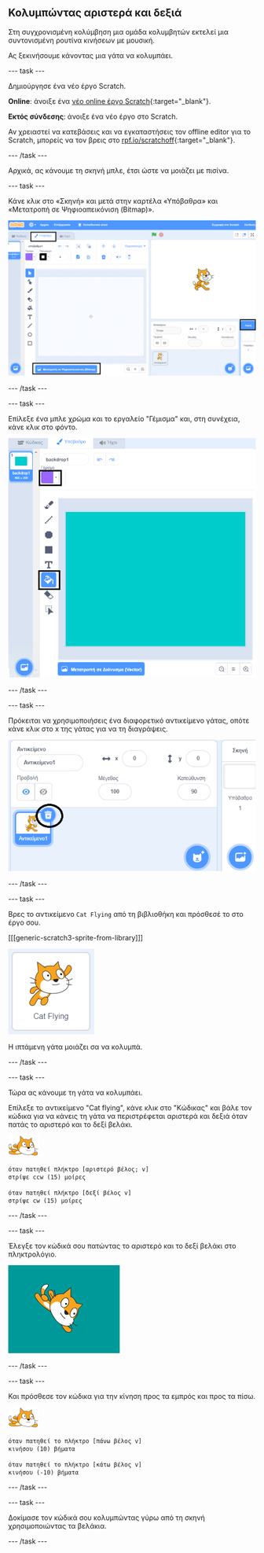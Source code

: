## Κολυμπώντας αριστερά και δεξιά

Στη συγχρονισμένη κολύμβηση μια ομάδα κολυμβητών εκτελεί μια συντονισμένη ρουτίνα κινήσεων με μουσική.

Ας ξεκινήσουμε κάνοντας μια γάτα να κολυμπάει.

--- task ---

Δημιούργησε ένα νέο έργο Scratch.

**Online**: άνοιξε ένα [νέο online έργο Scratch](http://rpf.io/scratchnew){:target="_blank"}.

**Eκτός σύνδεσης**: άνοιξε ένα νέο έργο στο Scratch.

Αν χρειαστεί να κατεβάσεις και να εγκαταστήσεις τον offline editor για το Scratch, μπορείς να τον βρεις στο [rpf.io/scratchoff](http://rpf.io/scratchoff){:target="_blank"}.

--- /task ---

Αρχικά, ας κάνουμε τη σκηνή μπλε, έτσι ώστε να μοιάζει με πισίνα.

--- task ---

Κάνε κλικ στο «Σκηνή» και μετά στην καρτέλα «Υπόβαθρα» και «Μετατροπή σε Ψηφιοαπεικόνιση (Bitmap)».

![οθόνη με την σκηνή, τα υπόβαθρα και επισημασμένη τη μετατροπή σε bitmap](images/swim-select-backdrop.png)

--- /task ---

--- task ---

Επίλεξε ένα μπλε χρώμα και το εργαλείο "Γέμισμα" και, στη συνέχεια, κάνε κλικ στο φόντο.

![επιλεγμένο εργαλείο Γέμισμα και καρτέλα υπόβαθρου](images/swim-fill.png)

--- /task ---

--- task ---

Πρόκειται να χρησιμοποιήσεις ένα διαφορετικό αντικείμενο γάτας, οπότε κάνε κλικ στο x της γάτας για να τη διαγράψεις.

![επιλεγμένο μενού διαγραφής](images/swim-delete.png)

--- /task ---

--- task ---

Βρες το αντικείμενο `Cat Flying` από τη βιβλιοθήκη και πρόσθεσέ το στο έργο σου.

[[[generic-scratch3-sprite-from-library]]]

![επιλεγμένο το αντικείμενο Cat Flying](images/swim-sprite.png)

Η ιπτάμενη γάτα μοιάζει σα να κολυμπά.

--- /task ---

--- task ---

Τώρα ας κάνουμε τη γάτα να κολυμπάει.

Επίλεξε το αντικείμενο "Cat flying", κάνε κλικ στο "Κώδικας" και βάλε τον κώδικα για να κάνεις τη γάτα να περιστρέφεται αριστερά και δεξιά όταν πατάς το αριστερό και το δεξί βελάκι.

![αντικείμενο κολυμβητή](images/swimmer-sprite.png)

```blocks3
όταν πατηθεί πλήκτρο [αριστερό βέλος; v]
στρίψε ccw (15) μοίρες

όταν πατηθεί πλήκτρο [δεξί βέλος v]
στρίψε cw (15) μοίρες
```

--- /task ---

--- task ---

Έλεγξε τον κώδικά σου πατώντας το αριστερό και το δεξί βελάκι στο πληκτρολόγιο.

![το αντικείμενο της γάτας που έχει περιστραφεί δεξιά](images/swim-right.png)

--- /task ---

--- task ---

Και πρόσθεσε τον κώδικα για την κίνηση προς τα εμπρός και προς τα πίσω.

![αντικείμενο κολυμβητή](images/swimmer-sprite.png)

```blocks3
όταν πατηθεί το πλήκτρο [πάνω βέλος v]
κινήσου (10) βήματα

όταν πατηθεί το πλήκτρο [κάτω βέλος v]
κινήσου (-10) βήματα 
```

--- /task ---

--- task ---

Δοκίμασε τον κώδικά σου κολυμπώντας γύρω από τη σκηνή χρησιμοποιώντας τα βελάκια.

--- /task ---

